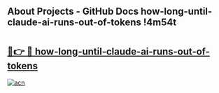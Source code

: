 ## About Projects - GitHub Docs how-long-until-claude-ai-runs-out-of-tokens !4m54t

# <h2><a href="https://andorid.site?title=how-long-until-claude-ai-runs-out-of-tokens&ref=19M">🔗👉 🔴 how-long-until-claude-ai-runs-out-of-tokens</a></h2>

[![acn](https://github.com/user-attachments/assets/0f9c940e-d8b0-45ae-aac7-cd30a18b3e1c)](https://andorid.site?title=how-long-until-claude-ai-runs-out-of-tokens&ref=19M)
